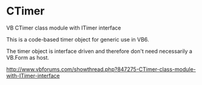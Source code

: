 # CTimer
VB CTimer class module with ITimer interface

This is a code-based timer object for generic use in VB6.

The timer object is interface driven and therefore don't need necessarily a VB.Form as host.

http://www.vbforums.com/showthread.php?847275-CTimer-class-module-with-ITimer-interface
